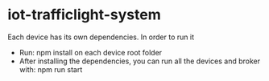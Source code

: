 # iot-trafficlight-system

Each device has its own dependencies.
In order to run it
- Run: npm install on each device root folder
- After installing the dependencies, you can run all the devices and broker with: npm run start
